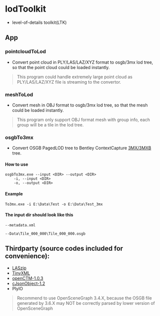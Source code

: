 # lodToolkit
- level-of-details toolkit(LTK)

## App
### pointcloudToLod
- Convert point cloud in PLY/LAS/LAZ/XYZ format to osgb/3mx lod tree, so that the point cloud could be loaded instantly.
> This program could handle extremely large point cloud as PLY/LAS/LAZ/XYZ file is streaming to the convertor.

### meshToLod
- Convert mesh in OBJ format to osgb/3mx lod tree, so that the mesh could be loaded instantly.
> This program only support OBJ format mesh with group info, each group will be a tile in the lod tree.

### osgbTo3mx
- Convert OSGB PagedLOD tree to Bentley ContextCapture [3MX/3MXB](https://docs.bentley.com/LiveContent/web/ContextCapture%20Help-v9/en/GUID-CED0ABE6-2EE3-458D-9810-D87EC3C521BD.html) tree.

#### How to use
```
osgbTo3mx.exe --input <DIR> --output <DIR>
	-i, --input <DIR> 
	-o, --output <DIR> 
```

#### Example
```
To3mx.exe -i E:\Data\Test -o E:\Data\Test_3mx
```

#### The input dir should look like this
```
--metadata.xml

--Data\Tile_000_000\Tile_000_000.osgb

```

## Thirdparty (source codes included for convenience):
- [LASzip](https://github.com/LASzip/LASzip)
- [TinyXML](https://github.com/leethomason/tinyxml2)
- [openCTM-1.0.3](http://openctm.sourceforge.net/)
- [cJsonObject-1.2](https://github.com/Bwar/CJsonObject)
- PlyIO

> Recommend to use OpenSceneGraph 3.4.X, because the OSGB file generated by 3.6.X may NOT be correctly parsed by lower version of OpenSceneGraph
